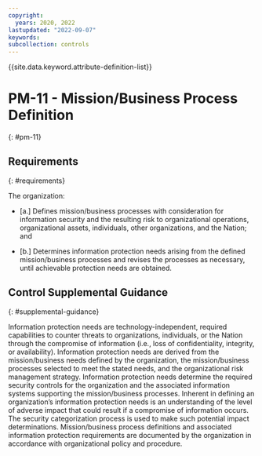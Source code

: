 ```yaml
---
copyright:
  years: 2020, 2022
lastupdated: "2022-09-07"
keywords: 
subcollection: controls
---
```



{{site.data.keyword.attribute-definition-list}}


# PM-11 - Mission/Business Process Definition
{: #pm-11}

## Requirements
{: #requirements}

The organization:

- \[a.\] Defines mission/business processes with consideration for information security and the resulting risk to organizational operations, organizational assets, individuals, other organizations, and the Nation; and

- \[b.\] Determines information protection needs arising from the defined mission/business processes and revises the processes as necessary, until achievable protection needs are obtained.

## Control Supplemental Guidance
{: #supplemental-guidance}

Information protection needs are technology-independent, required capabilities to counter threats to organizations, individuals, or the Nation through the compromise of information (i.e., loss of confidentiality, integrity, or availability). Information protection needs are derived from the mission/business needs defined by the organization, the mission/business processes selected to meet the stated needs, and the organizational risk management strategy. Information protection needs determine the required security controls for the organization and the associated information systems supporting the mission/business processes. Inherent in defining an organization’s information protection needs is an understanding of the level of adverse impact that could result if a compromise of information occurs. The security categorization process is used to make such potential impact determinations. Mission/business process definitions and associated information protection requirements are documented by the organization in accordance with organizational policy and procedure.



